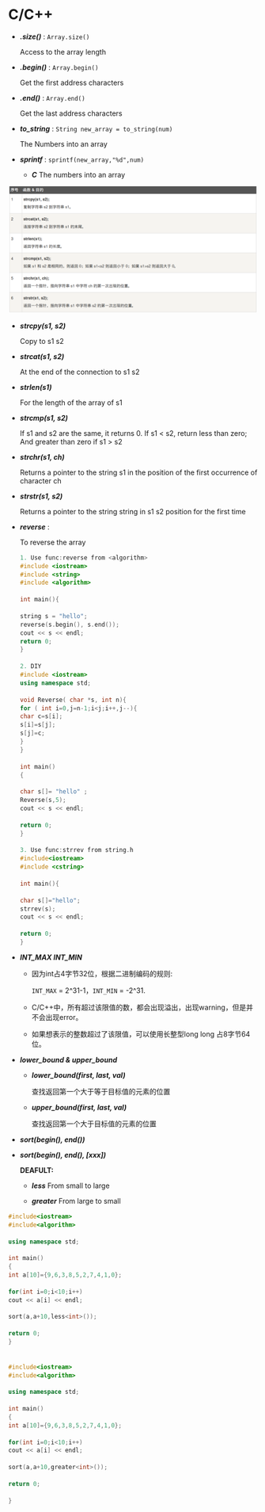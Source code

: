 # **C/C++**
- ***.size()*** : `Array.size()`

    Access to the array length

- ***.begin()*** : `Array.begin()`

    Get the first address characters

- ***.end()*** : `Array.end()`

    Get the last address characters

- ***to_string*** : `String new_array = to_string(num)`

    The Numbers into an array

- ***sprintf*** : `sprintf(new_array,"%d",num)`
    - ***C***
        The numbers into an array


![str](./Pictures/C.png)
- ***strcpy(s1, s2)***

    Copy to s1 s2

- ***strcat(s1, s2)***

    At the end of the connection to s1 s2

- ***strlen(s1)***

    For the length of the array of s1

- ***strcmp(s1, s2)***

    If s1 and s2 are the same, it returns 0. If s1 < s2, return less than zero; And greater than zero if s1 > s2

- ***strchr(s1, ch)***

    Returns a pointer to the string s1 in the position of the first occurrence of character ch

- ***strstr(s1, s2)***

    Returns a pointer to the string string in s1 s2 position for the first time

- ***reverse*** :

    To reverse the array

    ```cpp
    1. Use func:reverse from <algorithm>
    #include <iostream>
    #include <string>
    #include <algorithm>

    int main(){

    string s = "hello";
    reverse(s.begin(), s.end());
    cout << s << endl;
    return 0;
    }

    2. DIY
    #include <iostream>
    using namespace std;

    void Reverse( char *s, int n){
    for ( int i=0,j=n-1;i<j;i++,j--){
    char c=s[i];
    s[i]=s[j];
    s[j]=c;
    }
    }

    int main()
    {

    char s[]= "hello" ;
    Reverse(s,5);
    cout << s << endl;

    return 0;
    }

    3. Use func:strrev from string.h
    #include<iostream>
    #include <cstring>

    int main(){

    char s[]="hello";
    strrev(s);
    cout << s << endl;

    return 0;
    }
    ```

- ***INT_MAX INT_MIN***

    - 因为int占4字节32位，根据二进制编码的规则:

        `INT_MAX`  = 2^31-1，`INT_MIN` = -2^31.

    - C/C++中，所有超过该限值的数，都会出现溢出，出现warning，但是并不会出现error。
    - 如果想表示的整数超过了该限值，可以使用长整型long long 占8字节64位。

- ***lower_bound & upper_bound***
   - ***lower_bound(first, last, val)***

       查找返回第一个大于等于目标值的元素的位置

   - ***upper_bound(first, last, val)***

       查找返回第一个大于目标值的元素的位置

- ***sort(begin(), end())***
- ***sort(begin(), end(), [xxx<TypeData>])***

    **DEAFULT:**
    - ***less<TypeData>***
        From small to large

    - ***greater<TypeData>***
        From large to small


```cpp
#include<iostream>
#include<algorithm>

using namespace std;

int main()
{
int a[10]={9,6,3,8,5,2,7,4,1,0};

for(int i=0;i<10;i++)
cout << a[i] << endl;

sort(a,a+10,less<int>());

return 0;
}


#include<iostream>
#include<algorithm>

using namespace std;

int main()
{
int a[10]={9,6,3,8,5,2,7,4,1,0};

for(int i=0;i<10;i++)
cout << a[i] << endl;

sort(a,a+10,greater<int>());

return 0;

}
```
